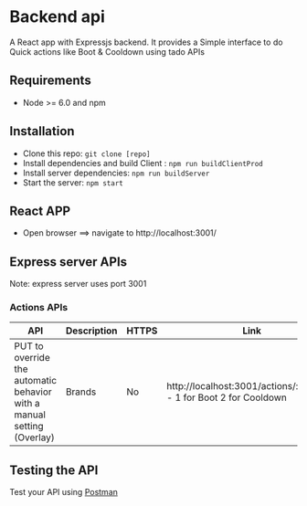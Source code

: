 # Backend api 

A React app with Expressjs backend. It provides a Simple interface to do Quick actions like Boot & Cooldown using tado APIs

## Requirements

- Node >= 6.0 and npm

## Installation
- Clone this repo: `git clone [repo]`
- Install dependencies and build Client : `npm run buildClientProd`
- Install server dependencies: `npm run buildServer`
- Start the server: `npm start`

## React APP
- Open browser ==> navigate to http://localhost:3001/

## Express server APIs
Note: express server uses port 3001

### Actions APIs
API | Description  | HTTPS | Link |
|---|---|---|---|
| PUT  to override the automatic behavior with a manual setting (Overlay)| Brands | No |http://localhost:3001/actions/:action_Id - 1 for Boot 2 for Cooldown


## Testing the API
Test your API using [Postman](https://chrome.google.com/webstore/detail/postman-rest-client-packa/fhbjgbiflinjbdggehcddcbncdddomop)
